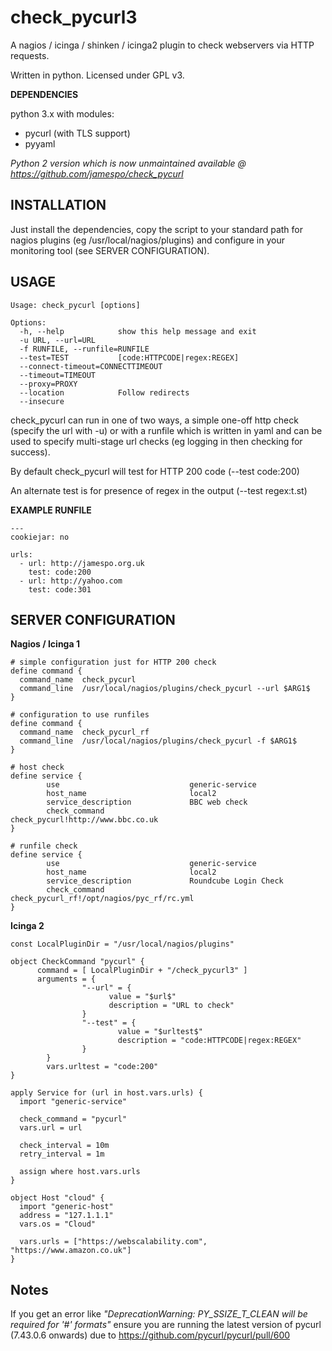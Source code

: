 # check_pycurl3

A nagios / icinga / shinken / icinga2 plugin to check webservers via HTTP requests.

Written in python. Licensed under GPL v3.


**DEPENDENCIES**

python 3.x with modules:
- pycurl  (with TLS support)
- pyyaml

*Python 2 version which is now unmaintained available @ https://github.com/jamespo/check_pycurl*

## INSTALLATION

Just install the dependencies, copy the script to your standard path for nagios plugins (eg /usr/local/nagios/plugins) and configure in your monitoring tool (see SERVER CONFIGURATION).


## USAGE

    Usage: check_pycurl [options]

    Options:
      -h, --help            show this help message and exit
      -u URL, --url=URL
      -f RUNFILE, --runfile=RUNFILE
      --test=TEST           [code:HTTPCODE|regex:REGEX]
      --connect-timeout=CONNECTTIMEOUT
      --timeout=TIMEOUT
      --proxy=PROXY
      --location            Follow redirects
      --insecure

check_pycurl can run in one of two ways, a simple one-off http check (specify the url with -u) or with a runfile which is written in yaml and can be used to specify multi-stage url checks (eg logging in then checking for success).

By default check_pycurl will test for HTTP 200 code (--test code:200)

An alternate test is for presence of regex in the output (--test regex:t.st)


**EXAMPLE RUNFILE**

    ---
    cookiejar: no

    urls:
      - url: http://jamespo.org.uk
        test: code:200
      - url: http://yahoo.com
        test: code:301


## SERVER CONFIGURATION

**Nagios / Icinga 1**

    # simple configuration just for HTTP 200 check 
    define command {
      command_name	check_pycurl
      command_line	/usr/local/nagios/plugins/check_pycurl --url $ARG1$
    }

    # configuration to use runfiles
    define command {
      command_name	check_pycurl_rf
      command_line	/usr/local/nagios/plugins/check_pycurl -f $ARG1$
    }

    # host check
    define service {
            use                             generic-service
            host_name                       local2
            service_description             BBC web check
            check_command                   check_pycurl!http://www.bbc.co.uk
    }

    # runfile check
    define service {
            use                             generic-service
            host_name                       local2
            service_description             Roundcube Login Check
            check_command                   check_pycurl_rf!/opt/nagios/pyc_rf/rc.yml
    }

**Icinga 2**

    const LocalPluginDir = "/usr/local/nagios/plugins"

    object CheckCommand "pycurl" {
          command = [ LocalPluginDir + "/check_pycurl3" ]
          arguments = {
                    "--url" = {
                          value = "$url$"
                          description = "URL to check"
                    }
                    "--test" = {
                            value = "$urltest$"
                            description = "code:HTTPCODE|regex:REGEX"
                    }
            }
            vars.urltest = "code:200"
    }

    apply Service for (url in host.vars.urls) {
      import "generic-service"
      
      check_command = "pycurl"
      vars.url = url
      
      check_interval = 10m
      retry_interval = 1m
      
      assign where host.vars.urls
    }

    object Host "cloud" {
      import "generic-host"
      address = "127.1.1.1"
      vars.os = "Cloud"

      vars.urls = ["https://webscalability.com", "https://www.amazon.co.uk"]
    }

## Notes

If you get an error like *"DeprecationWarning: PY_SSIZE_T_CLEAN will be required for '#' formats"* ensure you are running the latest version of pycurl (7.43.0.6 onwards) due to https://github.com/pycurl/pycurl/pull/600

